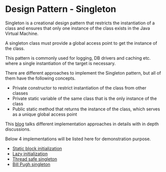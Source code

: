 # Design Pattern - Singleton

Singleton is a creational design pattern that restricts the instantiation of a class and ensures that only one 
instance of the class exists in the Java Virtual Machine. 

A singleton class must provide a global access point to get the instance of the class.

This pattern is commonly used for logging, DB drivers and caching etc. where a single instantiation 
of the target is necessary. 

There are different approaches to implement the Singleton pattern, but all of them have the 
following concepts. 

* Private constructor to restrict instantiation of the class from other classes
* Private static variable of the same class that is the only instance of the class
* Public static method that returns the instance of the class, which serves as a unique global access point

This [blog](https://www.journaldev.com/1377/java-singleton-design-pattern-best-practices-examples) talks different implementation 
approaches in details with in depth discussions. 

Below 4 implementations will be listed here for demonstration purpose. 

* [Static block initialization](./src/main/java/com/flyer/designPatterns/singleton/StaticBlockSingleton.java)
* [Lazy initialization](./src/main/java/com/flyer/designPatterns/singleton/LazyInitializedSingleton.java)
* [Thread safe singleton](./src/main/java/com/flyer/designPatterns/singleton/ThreadSafeSingleton.java)
* [Bill Pugh singleton](./src/main/java/com/flyer/designPatterns/singleton/BillPughSingleton.java) 
